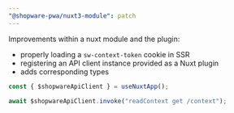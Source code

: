 ```yaml
---
"@shopware-pwa/nuxt3-module": patch
---
```


Improvements within a nuxt module and the plugin:

- properly loading a `sw-context-token` cookie in SSR
- registering an API client instance provided as a Nuxt plugin
- adds corresponding types

```ts
const { $shopwareApiClient } = useNuxtApp();

await $shopwareApiClient.invoke("readContext get /context");
```
